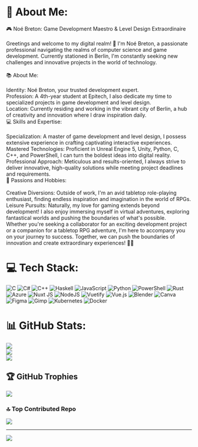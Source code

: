 # 💫 About Me:
🎮 Noé Breton: Game Development Maestro & Level Design Extraordinaire<br><br>Greetings and welcome to my digital realm! 🚀 I'm Noé Breton, a passionate professional navigating the realms of computer science and game development. Currently stationed in Berlin, I'm constantly seeking new challenges and innovative projects in the world of technology.<br><br>📚 About Me:<br><br>Identity: Noé Breton, your trusted development expert.<br>Profession: A 4th-year student at Epitech, I also dedicate my time to specialized projects in game development and level design.<br>Location: Currently residing and working in the vibrant city of Berlin, a hub of creativity and innovation where I draw inspiration daily.<br>💻 Skills and Expertise:<br><br>Specialization: A master of game development and level design, I possess extensive experience in crafting captivating interactive experiences.<br>Mastered Technologies: Proficient in Unreal Engine 5, Unity, Python, C, C++, and PowerShell, I can turn the boldest ideas into digital reality.<br>Professional Approach: Meticulous and results-oriented, I always strive to deliver innovative, high-quality solutions while meeting project deadlines and requirements.<br>🎲 Passions and Hobbies:<br><br>Creative Diversions: Outside of work, I'm an avid tabletop role-playing enthusiast, finding endless inspiration and imagination in the world of RPGs.<br>Leisure Pursuits: Naturally, my love for gaming extends beyond development! I also enjoy immersing myself in virtual adventures, exploring fantastical worlds and pushing the boundaries of what's possible.<br>Whether you're seeking a collaborator for an exciting development project or a companion for a tabletop RPG adventure, I'm here to accompany you on your journey to success. Together, we can push the boundaries of innovation and create extraordinary experiences! 🚀✨



# 💻 Tech Stack:
![C](https://img.shields.io/badge/c-%2300599C.svg?style=for-the-badge&logo=c&logoColor=white) ![C#](https://img.shields.io/badge/c%23-%23239120.svg?style=for-the-badge&logo=csharp&logoColor=white) ![C++](https://img.shields.io/badge/c++-%2300599C.svg?style=for-the-badge&logo=c%2B%2B&logoColor=white) ![Haskell](https://img.shields.io/badge/Haskell-5e5086?style=for-the-badge&logo=haskell&logoColor=white) ![JavaScript](https://img.shields.io/badge/javascript-%23323330.svg?style=for-the-badge&logo=javascript&logoColor=%23F7DF1E) ![Python](https://img.shields.io/badge/python-3670A0?style=for-the-badge&logo=python&logoColor=ffdd54) ![PowerShell](https://img.shields.io/badge/PowerShell-%235391FE.svg?style=for-the-badge&logo=powershell&logoColor=white) ![Rust](https://img.shields.io/badge/rust-%23000000.svg?style=for-the-badge&logo=rust&logoColor=white) ![Azure](https://img.shields.io/badge/azure-%230072C6.svg?style=for-the-badge&logo=microsoftazure&logoColor=white) ![Nuxt JS](https://img.shields.io/badge/Nuxt-002E3B?style=for-the-badge&logo=nuxt.js&logoColor=#00DC82) ![NodeJS](https://img.shields.io/badge/node.js-6DA55F?style=for-the-badge&logo=node.js&logoColor=white) ![Vuetify](https://img.shields.io/badge/Vuetify-1867C0?style=for-the-badge&logo=vuetify&logoColor=AEDDFF) ![Vue.js](https://img.shields.io/badge/vue.js-%2335495e.svg?style=for-the-badge&logo=vuedotjs&logoColor=%234FC08D) ![Blender](https://img.shields.io/badge/blender-%23F5792A.svg?style=for-the-badge&logo=blender&logoColor=white) ![Canva](https://img.shields.io/badge/Canva-%2300C4CC.svg?style=for-the-badge&logo=Canva&logoColor=white) ![Figma](https://img.shields.io/badge/figma-%23F24E1E.svg?style=for-the-badge&logo=figma&logoColor=white) ![Gimp](https://img.shields.io/badge/Gimp-657D8B?style=for-the-badge&logo=gimp&logoColor=FFFFFF) ![Kubernetes](https://img.shields.io/badge/kubernetes-%23326ce5.svg?style=for-the-badge&logo=kubernetes&logoColor=white) ![Docker](https://img.shields.io/badge/docker-%230db7ed.svg?style=for-the-badge&logo=docker&logoColor=white)
# 📊 GitHub Stats:
![](https://github-readme-stats.vercel.app/api?username=NoeBreton&theme=tokyonight&hide_border=false&include_all_commits=false&count_private=false)<br/>
![](https://github-readme-streak-stats.herokuapp.com/?user=NoeBreton&theme=tokyonight&hide_border=false)<br/>
![](https://github-readme-stats.vercel.app/api/top-langs/?username=NoeBreton&theme=tokyonight&hide_border=false&include_all_commits=false&count_private=false&layout=compact)

## 🏆 GitHub Trophies
![](https://github-profile-trophy.vercel.app/?username=NoeBreton&theme=radical&no-frame=false&no-bg=true&margin-w=4)

### 🔝 Top Contributed Repo
![](https://github-contributor-stats.vercel.app/api?username=NoeBreton&limit=5&theme=tokyonight&combine_all_yearly_contributions=true)


---
[![](https://visitcount.itsvg.in/api?id=NoeBreton&icon=0&color=0)](https://visitcount.itsvg.in)

<!-- Proudly created with GPRM ( https://gprm.itsvg.in ) -->
